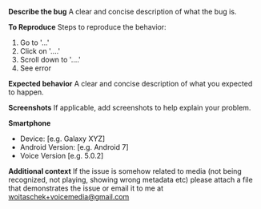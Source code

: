 **Describe the bug**
A clear and concise description of what the bug is.

**To Reproduce**
Steps to reproduce the behavior:

1. Go to '...'
2. Click on '....'
3. Scroll down to '....'
4. See error

**Expected behavior**
A clear and concise description of what you expected to happen.

**Screenshots**
If applicable, add screenshots to help explain your problem.

**Smartphone**

- Device: [e.g. Galaxy XYZ]
- Android Version: [e.g. Android 7]
- Voice Version [e.g. 5.0.2]

**Additional context**
If the issue is somehow related to media (not being recognized, not playing, showing wrong metadata etc) please attach a file that
demonstrates the issue or email it to me at woitaschek+voicemedia@gmail.com
